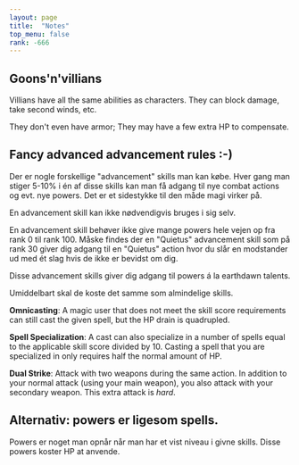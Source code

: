```yaml
---
layout: page
title:  "Notes"
top_menu: false
rank: -666
---
```


## Goons'n'villians

Villians have all the same abilities as characters.
They can block damage, take second winds, etc.

They don't even have armor; They may have a few extra HP to compensate.



## Fancy advanced advancement rules :-)


Der er nogle forskellige "advancement" skills man kan købe.
Hver gang man stiger 5-10% i én af disse skills kan man få adgang
til nye combat actions og evt. nye powers. Det er et sidestykke
til den måde magi virker på.

En advancement skill kan ikke nødvendigvis bruges i sig selv.

En advancement skill behøver ikke give mange powers hele vejen op
fra rank 0 til rank 100. Måske findes der en "Quietus" advancement
skill som på rank 30 giver dig adgang til en "Quietus" action
hvor du slår en modstander ud med ét slag hvis de ikke er bevidst om
dig.

Disse advancement skills giver dig adgang til powers á la earthdawn
talents.

Umiddelbart skal de koste det samme som almindelige skills.

**Omnicasting**:
A magic user that does not meet the skill score requirements
can still cast the given spell, but the HP drain is quadrupled.

**Spell Specialization**:
A cast can also specialize in a number of spells equal to the applicable skill score divided by 10.
Casting a spell that you are specialized in only requires half the normal amount of HP.

**Dual Strike**:
Attack with two weapons during the same action.
In addition to your normal attack (using your main weapon),
you also attack with your secondary weapon. This extra attack
is *hard*.


## Alternativ: powers er ligesom spells.

Powers er noget man opnår når man har et vist niveau i givne skills.
Disse powers koster HP at anvende.

